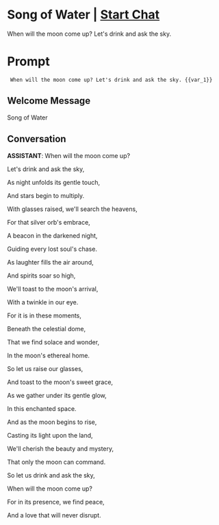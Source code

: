 

# Song of Water | [Start Chat](https://gptcall.net/chat.html?data=%7B%22contact%22%3A%7B%22id%22%3A%22h3A1eUesLQdhfqWDhMnY-%22%2C%22flow%22%3Atrue%7D%7D)
When will the moon come up? Let's drink and ask the sky.

# Prompt

```
 When will the moon come up? Let's drink and ask the sky. {{var_1}}
```

## Welcome Message
Song of Water

## Conversation

**ASSISTANT**: When will the moon come up?

Let's drink and ask the sky,

As night unfolds its gentle touch,

And stars begin to multiply.



With glasses raised, we'll search the heavens,

For that silver orb's embrace,

A beacon in the darkened night,

Guiding every lost soul's chase.



As laughter fills the air around,

And spirits soar so high,

We'll toast to the moon's arrival,

With a twinkle in our eye.



For it is in these moments,

Beneath the celestial dome,

That we find solace and wonder,

In the moon's ethereal home.



So let us raise our glasses,

And toast to the moon's sweet grace,

As we gather under its gentle glow,

In this enchanted space.



And as the moon begins to rise,

Casting its light upon the land,

We'll cherish the beauty and mystery,

That only the moon can command.



So let us drink and ask the sky,

When will the moon come up?

For in its presence, we find peace,

And a love that will never disrupt.

